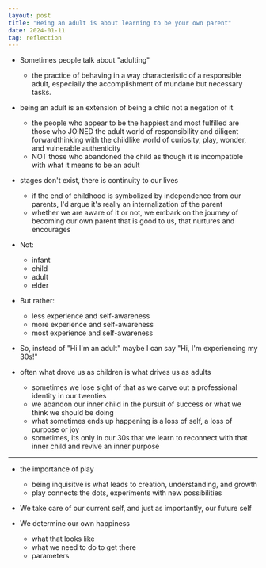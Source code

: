 ```yaml
---
layout: post
title: "Being an adult is about learning to be your own parent"
date: 2024-01-11
tag: reflection
---
```


- Sometimes people talk about "adulting"
  - the practice of behaving in a way characteristic of a responsible adult, especially the accomplishment of mundane but necessary tasks.

- being an adult is an extension of being a child not a negation of it
  - the people who appear to be the happiest and most fulfilled are those who JOINED the adult world of responsibility and diligent forwardthinking with the childlike world of curiosity, play, wonder, and vulnerable authenticity
  - NOT those who abandoned the child as though it is incompatible with what it means to be an adult

- stages don't exist, there is continuity to our lives
  - if the end of childhood is symbolized by independence from our parents, I'd argue it's really an internalization of the parent
  - whether we are aware of it or not, we embark on the journey of becoming our own parent that is good to us, that nurtures and encourages

- Not:
  - infant
  - child
  - adult
  - elder

- But rather:
  - less experience and self-awareness
  - more experience and self-awareness
  - most experience and self-awareness

- So, instead of "Hi I'm an adult" maybe I can say "Hi, I'm experiencing my 30s!"

- often what drove us as children is what drives us as adults
  - sometimes we lose sight of that as we carve out a professional identity in our twenties
  - we abandon our inner child in the pursuit of success or what we think we should be doing
  - what sometimes ends up happening is a loss of self, a loss of purpose or joy
  - sometimes, its only in our 30s that we learn to reconnect with that inner child and revive an inner purpose

---

- the importance of play
  - being inquisitve is what leads to creation, understanding, and growth
  - play connects the dots, experiments with new possibilities

- We take care of our current self, and just as importantly, our future self

- We determine our own happiness
  - what that looks like
  - what we need to do to get there
  - parameters
